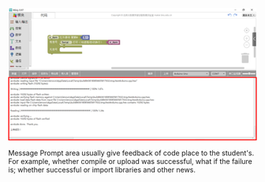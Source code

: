 ![](images/%E6%B6%88%E6%81%AF%E6%8F%90%E7%A4%BA%E5%8C%BA1.png)

Message Prompt area usually give feedback of code place to the student's. For example, whether compile or upload was successful, what if the failure is; whether successful or import libraries and other news.